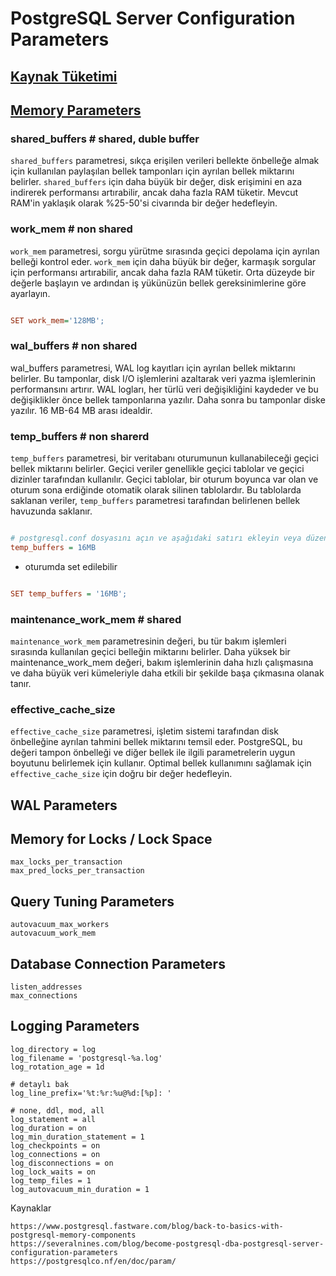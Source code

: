 # PostgreSQL Server Configuration Parameters

## [Kaynak Tüketimi](https://tubitak-bilgem-yte.github.io/pg-yonetici/docs/02-veritabani-yapilandirmasi/kaynak_tuketimi/)
## [Memory Parameters](http://www.interdb.jp/pg/pgsql02.html#_2.2.)

### shared_buffers # shared, duble buffer
`shared_buffers` parametresi, sıkça erişilen verileri bellekte önbelleğe almak için kullanılan paylaşılan bellek tamponları için ayrılan bellek miktarını belirler. `shared_buffers` için daha büyük bir değer, disk erişimini en aza indirerek performansı artırabilir, ancak daha fazla RAM tüketir. Mevcut RAM'in yaklaşık olarak %25-50'si civarında bir değer hedefleyin.

### work_mem # non shared
`work_mem` parametresi, sorgu yürütme sırasında geçici depolama için ayrılan belleği kontrol eder. `work_mem` için daha büyük bir değer, karmaşık sorgular için performansı artırabilir, ancak daha fazla RAM tüketir. Orta düzeyde bir değerle başlayın ve ardından iş yükünüzün bellek gereksinimlerine göre ayarlayın.


```ini

SET work_mem='128MB';

```

### wal_buffers # non shared

wal_buffers parametresi, WAL log kayıtları için ayrılan bellek miktarını belirler. Bu tamponlar, disk I/O işlemlerini azaltarak veri yazma işlemlerinin performansını artırır.
WAL logları, her türlü veri değişikliğini kaydeder ve bu değişiklikler önce bellek tamponlarına yazılır. Daha sonra bu tamponlar diske yazılır. 16 MB-64 MB arası idealdir.

### temp_buffers # non sharerd

`temp_buffers` parametresi, bir veritabanı oturumunun kullanabileceği geçici bellek miktarını belirler. Geçici veriler genellikle geçici tablolar ve geçici dizinler tarafından kullanılır.
Geçici tablolar, bir oturum boyunca var olan ve oturum sona erdiğinde otomatik olarak silinen tablolardır. Bu tablolarda saklanan veriler, `temp_buffers` parametresi tarafından belirlenen bellek havuzunda saklanır.

```ini

# postgresql.conf dosyasını açın ve aşağıdaki satırı ekleyin veya düzenleyin
temp_buffers = 16MB

```

* oturumda set edilebilir

```ini

SET temp_buffers = '16MB';

```

### maintenance_work_mem # shared

`maintenance_work_mem` parametresinin değeri, bu tür bakım işlemleri sırasında kullanılan geçici belleğin miktarını belirler. Daha yüksek bir maintenance_work_mem değeri, bakım işlemlerinin daha hızlı çalışmasına ve daha büyük veri kümeleriyle daha etkili bir şekilde başa çıkmasına olanak tanır.

### effective_cache_size

`effective_cache_size` parametresi, işletim sistemi tarafından disk önbelleğine ayrılan tahmini bellek miktarını temsil eder. PostgreSQL, bu değeri tampon önbelleği ve diğer bellek ile ilgili parametrelerin uygun boyutunu belirlemek için kullanır. Optimal bellek kullanımını sağlamak için `effective_cache_size` için doğru bir değer hedefleyin.


## WAL Parameters


## Memory for Locks / Lock Space
```
max_locks_per_transaction
max_pred_locks_per_transaction
```
## Query Tuning Parameters
```
autovacuum_max_workers
autovacuum_work_mem
```

## Database Connection Parameters
```
listen_addresses
max_connections
```
## Logging Parameters
```
log_directory = log
log_filename = 'postgresql-%a.log'
log_rotation_age = 1d

# detaylı bak
log_line_prefix='%t:%r:%u@%d:[%p]: '

# none, ddl, mod, all
log_statement = all
log_duration = on
log_min_duration_statement = 1
log_checkpoints = on
log_connections = on
log_disconnections = on
log_lock_waits = on
log_temp_files = 1
log_autovacuum_min_duration = 1

```



Kaynaklar
```
https://www.postgresql.fastware.com/blog/back-to-basics-with-postgresql-memory-components
https://severalnines.com/blog/become-postgresql-dba-postgresql-server-configuration-parameters
https://postgresqlco.nf/en/doc/param/

```
